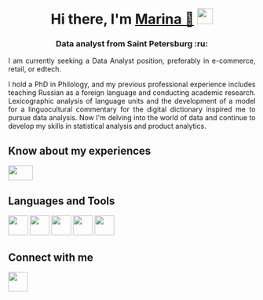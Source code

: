 
<h1 align="center">Hi there, I'm <a href="https://daniilshat.ru/" target="_blank">Marina 👋</a> 
<img src="https://github.com/blackcater/blackcater/raw/main/images/Hi.gif" height="32"/></h1>
<h3 align="center">Data analyst from Saint Petersburg :ru: </h3>




<div align="justify"> 
I am currently seeking a Data Analyst position, preferably in e-commerce, retail, or edtech.


I hold a PhD in Philology, and my previous professional experience includes teaching Russian as a foreign language and conducting academic research. Lexicographic analysis of language units and the development of a model for a linguocultural commentary for the digital dictionary inspired me to pursue data analysis. 
Now I'm delving into the world of data and continue to develop my skills in statistical analysis and product analytics.


## Know about my experiences 
<a href="https://spb.hh.ru/resume/000fc104ff0c6d716e0039ed1f7769396e7750">
<img src="https://bangbangeducation.ru/point/content/images/2023/12/logotip-hh-ru.jpg" height="30" width="50"/> </a>



 



## Languages and Tools 
<div>
  <img src="https://cdn.jsdelivr.net/gh/devicons/devicon@latest/icons/python/python-original-wordmark.svg"  width="40" height="40"/> 
  <img src="https://cdn.jsdelivr.net/gh/devicons/devicon@latest/icons/azuresqldatabase/azuresqldatabase-original.svg" width="40" height="40"/>
  <img src="https://cdn.jsdelivr.net/gh/devicons/devicon@latest/icons/postgresql/postgresql-original-wordmark.svg" width="40" height="40"/>
  <img src="https://img.icons8.com/color/48/000000/tableau-software--v.png" height="40" width="40" />                              
  <img src="https://cdn.jsdelivr.net/gh/devicons/devicon@latest/icons/github/github-original-wordmark.svg" width="40" height="40"/>          
</div>

## Connect with me
  <a href="https://t.me/marina_grsmva"> 
  <img src="https://img.icons8.com/color/48/000000/telegram-app--v1.png" height="40" width="40" />
  </a>

  
            












